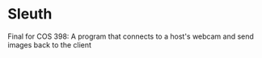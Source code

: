 # Sleuth
Final for COS 398: A program that connects to a host's webcam and send images back to the client
